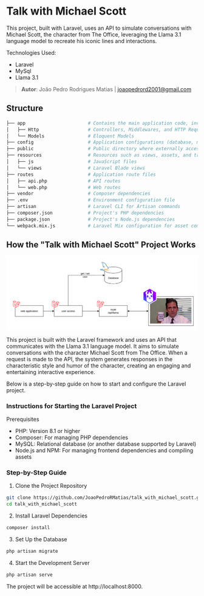# Talk with Michael Scott

This project, built with Laravel, uses an API to simulate conversations with Michael Scott, the character from The Office, leveraging the Llama 3.1 language model to recreate his iconic lines and interactions.

Technologies Used:
- Laravel
- MySql
- Llama 3.1

> **Autor**: João Pedro Rodrigues Matias | <joaopedrord2001@gmail.com>

## Structure

```bash
├── app                       # Contains the main application code, including Models, Controllers, and Services
│   ├── Http                  # Controllers, Middlewares, and HTTP Requests
│   └── Models                # Eloquent Models
├── config                    # Application configurations (database, mail, cache, etc.)
├── public                    # Public directory where externally accessible files are located
├── resources                 # Resources such as views, assets, and translation files
│   ├── js                    # JavaScript files
│   └── views                 # Laravel Blade views
├── routes                    # Application route files
│   ├── api.php               # API routes
│   └── web.php               # Web routes
├── vendor                    # Composer dependencies
├── .env                      # Environment configuration file
├── artisan                   # Laravel CLI for Artisan commands
├── composer.json             # Project's PHP dependencies
├── package.json              # Project's Node.js dependencies
└── webpack.mix.js            # Laravel Mix configuration for asset compilation
```

## How the "Talk with Michael Scott" Project Works
![alt text](public/img/image.png)

This project is built with the Laravel framework and uses an API that communicates with the Llama 3.1 language model. It aims to simulate conversations with the character Michael Scott from The Office. When a request is made to the API, the system generates responses in the characteristic style and humor of the character, creating an engaging and entertaining interactive experience.

Below is a step-by-step guide on how to start and configure the Laravel project.

### Instructions for Starting the Laravel Project
Prerequisites
- PHP: Version 8.1 or higher
- Composer: For managing PHP dependencies
- MySQL: Relational database (or another database supported by Laravel)
- Node.js and NPM: For managing frontend dependencies and compiling assets

### Step-by-Step Guide
1. Clone the Project Repository

```bash
git clone https://github.com/JoaoPedroRMatias/talk_with_michael_scott.git
cd talk_with_michael_scott
```

2. Install Laravel Dependencies
```bash
composer install
```

3. Set Up the Database
```bash
php artisan migrate
```

4. Start the Development Server
```bash
php artisan serve
```

The project will be accessible at http://localhost:8000.




